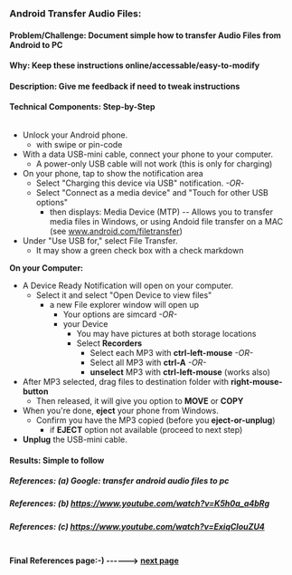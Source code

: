 
### Android Transfer Audio Files:

#### Problem/Challenge: Document simple how to transfer Audio Files from Android to PC

#### Why: Keep these instructions online/accessable/easy-to-modify

#### Description: Give me feedback if need to tweak instructions

#### Technical Components: Step-by-Step

```markdown
```

* Unlock your Android phone. 
  * with swipe or pin-code
* With a data USB-mini cable, connect your phone to your computer.
  * A power-only USB cable will not work (this is only for charging)
* On your phone, tap to show the notification area
  * Select "Charging this device via USB" notification.
   _-OR_-
  * Select "Connect as a media device" and "Touch for other USB options"
    * then displays: Media Device (MTP) -- Allows you to transfer media files in Windows, or using Andoid file transfer on a MAC (see www.android.com/filetransfer)
* Under "Use USB for," select File Transfer.
  * It may show a green check box with a check markdown

**On your Computer:**  
* A Device Ready Notification will open on your computer.
  * Select it and select "Open Device to view files" 
    * a new File explorer window will open up
      * Your options are simcard
       _-OR-_
      * your Device
        * You may have pictures at both storage locations
        * Select **Recorders**
          * Select each MP3 with **ctrl-left-mouse**
           _-OR-_
          * Select all MP3 with **ctrl-A**
           _-OR-_
          * **unselect** MP3 with **ctrl-left-mouse** (works also)
* After MP3 selected, drag files to destination folder with **right-mouse-button**
  * Then released, it will give you option to **MOVE** or **COPY**
* When you're done, **eject** your phone from Windows.
  * Confirm you have the MP3 copied (before you **eject-or-unplug**)
    * if **EJECT** option not available (proceed to next step)
* **Unplug** the USB-mini cable.

#### Results: Simple to follow

##### References: (a) Google: transfer android audio files to pc

##### References: (b) https://www.youtube.com/watch?v=K5h0a_a4bRg

##### References: (c) https://www.youtube.com/watch?v=ExiqCIouZU4

```markdown
```
#### **Final References page:-) ------>** [next page](./reference.md)
